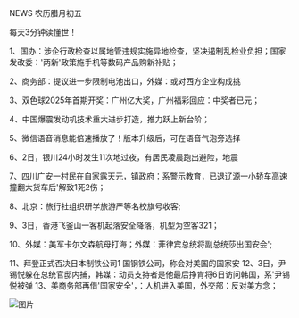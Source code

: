 NEWS 农历腊月初五

每天3分钟读懂世！

1、国办：涉企行政检查以属地管违规实施异地检查，坚决遏制乱检业负担；国家发改委：'两新'政策施手机等数码产品购新补贴；

2、商务部：提议进一步限制电池出口，外媒：或对西方企业构成挑

3、双色球2025年首期开奖：广州亿大奖，广州福彩回应：中奖者已元；

4、中国爆震发动机技术重大进步打造，推力跃上新台阶；

5、微信语音消息能倍速播放了！版本升级后，可在语音气泡旁选择

6、2日，银川24小时发生11次地过夜，有居民凌晨跑出避险，地震

7、四川广安一村民在自家露天元，镇政府：系警示教育，已退辽源一小轿车高速撞翻大货车后'解致1死2伤；

8、北京：旅行社组织研学旅游严等名校旗号收客;

9、3日，香港飞釜山一客机起落安全降落，机型为空客321；

10、外媒：美军卡尔文森航母打海；外媒：菲律宾总统将副总统莎出国安会';

11、拜登正式否决日本制铁公司1 国钢铁公司，称会对美国的国家安 12、3日，尹锡悦躲在总统官邸内捕，韩媒：动员支持者是他最后挣肯将6日访问韩国，系'尹锡悦被弹 13、美商务部再借'国家安全'，：人机进入美国，外交部：反对美方念；

![图片](https://api.03c3.cn/api/zb)
